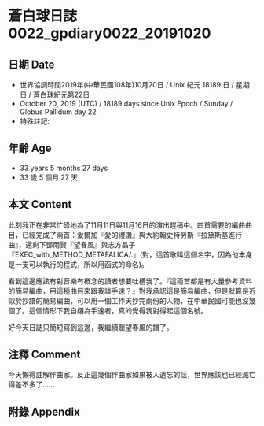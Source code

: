 # 蒼白球日誌0022_gpdiary0022_20191020 #

## 日期 Date ##

* 世界協調時間2019年(中華民國108年)10月20日 / Unix 紀元 18189 日 / 星期日 / 蒼白球紀元第22日
* October 20, 2019 (UTC) / 18189 days since Unix Epoch / Sunday / Globus Pallidum day 22
* 特殊註記:

## 年齡 Age ##

* 33 years 5 months 27 days
* 33 歲 5 個月 27 天

## 本文 Content ##

此刻我正在非常忙碌地為了11月11日與11月16日的演出趕稿中。四首需要的編曲曲目，已經完成了兩首：愛爾加『愛的禮讚』與大約翰史特勞斯『拉黛斯基進行曲』，還剩下鄧雨賢『望春風』與志方晶子『EXEC_with_METHOD_METAFALICA/.』(對，這首歌叫這個名字，因為他本身是一支可以執行的程式，所以用函式的命名)。

看到這邊應該有對音樂有概念的讀者想要吐槽我了。『這兩首都是有大量參考資料的簡易編曲，用這種曲目來跟我談手速？』對我承認這是簡易編曲，但是就算是近似於抄譜的簡易編曲，可以用一個工作天抄完兩份的人物，在中華民國可能也沒幾個了。這個情形下我自栩為手速者，真的覺得我對得起這個名號。

好今天日誌只簡短寫到這邊，我繼續聽望春風的譜了。

## 注釋 Comment ##

今天懶得註解作曲家。反正這幾個作曲家如果被人遺忘的話，世界應該也已經滅亡得差不多了......

## 附錄 Appendix ##

